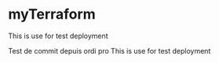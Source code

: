 # myTerraform
This is use for test deployment

Test de commit depuis ordi pro
This is use for test deployment
